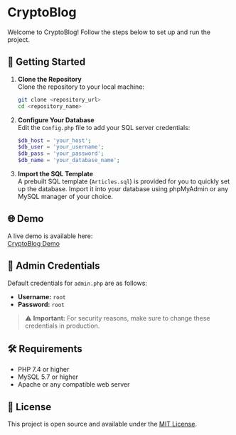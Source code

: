 # CryptoBlog

Welcome to CryptoBlog! Follow the steps below to set up and run the project.

## 🚀 Getting Started

1. **Clone the Repository**  
   Clone the repository to your local machine:  
   ```bash
   git clone <repository_url>
   cd <repository_name>
   ```

2. **Configure Your Database**  
   Edit the `Config.php` file to add your SQL server credentials:
   ```php
   $db_host = 'your_host';
   $db_user = 'your_username';
   $db_pass = 'your_password';
   $db_name = 'your_database_name';
   ```

3. **Import the SQL Template**  
   A prebuilt SQL template (`Articles.sql`) is provided for you to quickly set up the database. Import it into your database using phpMyAdmin or any MySQL manager of your choice.

## 🌐 Demo  

A live demo is available here:  
[CryptoBlog Demo](http://cryptoblog.ct.ws/)

## 🔑 Admin Credentials  

Default credentials for `admin.php` are as follows:  
- **Username:** `root`  
- **Password:** `root`

> ⚠️ **Important:** For security reasons, make sure to change these credentials in production.

## 🛠 Requirements

- PHP 7.4 or higher  
- MySQL 5.7 or higher  
- Apache or any compatible web server  

## 📄 License

This project is open source and available under the [MIT License](LICENSE).
